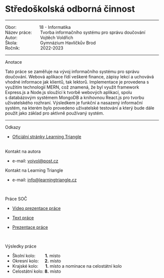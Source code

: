 # Středoškolská odborná činnost

---

Obor: &nbsp;&nbsp;&nbsp;&nbsp;&nbsp;&nbsp;&nbsp;&nbsp;&nbsp;&nbsp;&nbsp;&nbsp;&nbsp;&nbsp;&nbsp;&nbsp;&nbsp; 18 - Informatika <br>
Název práce: &nbsp;&nbsp;&nbsp;&nbsp;&nbsp; Tvorba informačního systému pro správu doučování <br>
Autor: &nbsp;&nbsp;&nbsp;&nbsp;&nbsp;&nbsp;&nbsp;&nbsp;&nbsp;&nbsp;&nbsp;&nbsp;&nbsp;&nbsp;&nbsp;&nbsp;&nbsp; Vojtěch Voldřich <br>
Škola: &nbsp;&nbsp;&nbsp;&nbsp;&nbsp;&nbsp;&nbsp;&nbsp;&nbsp;&nbsp;&nbsp;&nbsp;&nbsp;&nbsp;&nbsp;&nbsp;&nbsp; Gymnázium Havlíčkův Brod <br>
Ročník: &nbsp;&nbsp;&nbsp;&nbsp;&nbsp;&nbsp;&nbsp;&nbsp;&nbsp;&nbsp;&nbsp;&nbsp;&nbsp;&nbsp;&nbsp; 2022-2023 <br>

---

Anotace

Tato práce se zaměřuje na vývoj informačního systému pro správu doučování. Webová aplikace řídí veškeré finance, zápisy lekcí a&nbsp;uchovává vhodné informace jak klientů, tak lektorů. Implementace je provedena s využitím technologií MERN, což znamená, že byl využit framework Express.js a&nbsp;Node.js sloužící k&nbsp;tvorbě webových aplikací, spolu s&nbsp;databázovým systémem MongoDB a knihovnou React.js pro tvorbu uživatelského rozhraní. Výsledkem je funkční a nasazený informační systém, na kterém bylo provedeno uživatelské testování a&nbsp;který bude dále použit jako základ pro aktivně používaný systém.

---

Odkazy

-   [Oficiální stránky Learning Triangle](https://www.learningtriangle.cz/) <br>

<br>
Kontakt na autora	<br>

-   e-mail: <vojvol@post.cz> <br>

Kontakt na Learning Triangle <br>

-   e-mail: <info@learningtriangle.cz> <br>

<br>

Práce SOČ <br>

-   [Video prezentace práce](https://youtu.be/vsR5USHdX0E) <br>

-   [Text práce](https://drive.proton.me/urls/7TV6C26RG0#504fF6wAMP2W) <br>

-   [Prezentace práce](https://drive.proton.me/urls/J3PSFCDY38#vwIgf4dUUA8W) <br>

<br>

Výsledky práce <br>

-   Školní kolo:&nbsp;&nbsp;&nbsp;&nbsp;&nbsp;&nbsp;&nbsp;&nbsp;**1.** místo <br>
-   Okresní kolo:&nbsp;&nbsp;&nbsp;&nbsp;&nbsp;**2.** místo <br>
-   Krajské kolo:&nbsp;&nbsp;&nbsp;&nbsp;&nbsp;&nbsp;**1.** místo a nominace na celostátní kolo <br>
-   Celostátní kolo:&nbsp;**8.** místo

